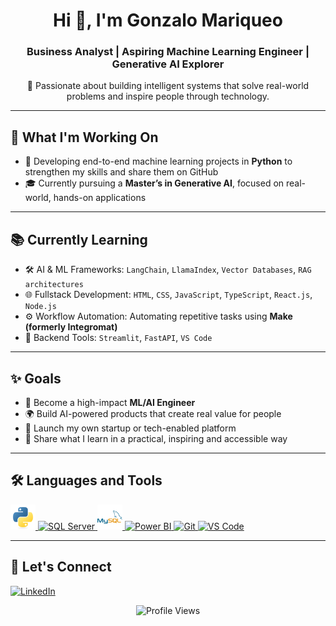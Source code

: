 <h1 align="center">Hi 👋, I'm Gonzalo Mariqueo</h1>
<h3 align="center">Business Analyst | Aspiring Machine Learning Engineer | Generative AI Explorer</h3>

<p align="center">
  🚀 Passionate about building intelligent systems that solve real-world problems and inspire people through technology.
</p>

---

## 🚧 What I'm Working On

- 🧠 Developing end-to-end machine learning projects in **Python** to strengthen my skills and share them on GitHub
- 🎓 Currently pursuing a **Master’s in Generative AI**, focused on real-world, hands-on applications

---

## 📚 Currently Learning

- 🛠 AI & ML Frameworks: `LangChain`, `LlamaIndex`, `Vector Databases`, `RAG architectures`
- 🌐 Fullstack Development: `HTML`, `CSS`, `JavaScript`, `TypeScript`, `React.js`, `Node.js`
- ⚙️ Workflow Automation: Automating repetitive tasks using **Make (formerly Integromat)**
- 🧪 Backend Tools: `Streamlit`, `FastAPI`, `VS Code`

---

## ✨ Goals

- 💼 Become a high-impact **ML/AI Engineer**
- 🌍 Build AI-powered products that create real value for people
- 🧩 Launch my own startup or tech-enabled platform
- 📢 Share what I learn in a practical, inspiring and accessible way

---

## 🛠 Languages and Tools

<p align="left">
  <a href="https://www.python.org/" target="_blank" rel="noreferrer">
    <img src="https://raw.githubusercontent.com/devicons/devicon/master/icons/python/python-original.svg" alt="Python" width="40" height="40"/>
  </a>
  <a href="https://www.microsoft.com/en-us/sql-server" target="_blank" rel="noreferrer">
    <img src="https://www.svgrepo.com/show/303229/microsoft-sql-server-logo.svg" alt="SQL Server" width="40" height="40"/>
  </a>
  <a href="https://www.mysql.com/" target="_blank" rel="noreferrer">
    <img src="https://raw.githubusercontent.com/devicons/devicon/master/icons/mysql/mysql-original-wordmark.svg" alt="MySQL" width="40" height="40"/>
  </a>
  <a href="https://powerbi.microsoft.com/" target="_blank" rel="noreferrer">
    <img src="https://www.vectorlogo.zone/logos/microsoft_powerbi/microsoft_powerbi-icon.svg" alt="Power BI" width="40" height="40"/>
  </a>
  <a href="https://git-scm.com/" target="_blank" rel="noreferrer">
    <img src="https://www.vectorlogo.zone/logos/git-scm/git-scm-icon.svg" alt="Git" width="40" height="40"/>
  </a>
  <a href="https://code.visualstudio.com/" target="_blank" rel="noreferrer">
    <img src="https://cdn.worldvectorlogo.com/logos/visual-studio-code-1.svg" alt="VS Code" width="40" height="40"/>
  </a>
</p>

---

## 🤝 Let's Connect

<p align="left">
  <a href="https://linkedin.com/in/gonzalomariqueo" target="_blank">
    <img src="https://raw.githubusercontent.com/rahuldkjain/github-profile-readme-generator/master/src/images/icons/Social/linked-in-alt.svg" alt="LinkedIn" height="30" width="40"/>
  </a>
</p>

<p align="center">
  <img src="https://komarev.com/ghpvc/?username=gonzams8&label=Profile%20views&color=0e75b6&style=flat" alt="Profile Views"/>
</p>
